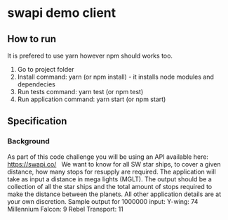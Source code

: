 # swapi demo client

## How to run
It is prefered to use yarn however npm should works too.
1. Go to project folder
2. Install command: yarn (or npm install) - it installs node modules and dependecies
3. Run tests command: yarn test (or npm test)
4. Run application command: yarn start (or npm start)

## Specification
### Background 
As part of this code challenge you will be using an API available here: https://swapi.co/  
We want to know for all SW star ships, to cover a given distance, how many stops for resupply are required.
The application will take as input a distance in mega lights (MGLT).
The output should be a collection of all the star ships and the total amount of stops required to make the distance between the planets.
All other application details are at your own discretion.
Sample output for 1000000 input:
Y-wing: 74
Millennium Falcon: 9
Rebel Transport: 11

